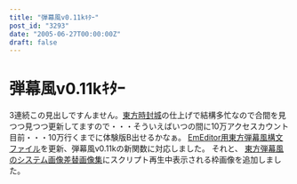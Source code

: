 ```yaml
---
title: "弾幕風v0.11kｷﾀｰ"
post_id: "3293"
date: "2005-06-27T00:00:00Z"
draft: false
---
```


# 弾幕風v0.11kｷﾀｰ

3連続この見出しですんません。[東方時封城](/!/thA/)の仕上げで結構多忙なので合間を見つつ見つつ更新してますので・・・そういえばいつの間に10万アクセスカウント目前・・・10万行くまでに体験版B出せるかなぁ。 [EmEditor用東方弾幕風構文ファイル](/emeditor-danmakufu)を更新、弾幕風v0.11kの新関数に対応しました。 それと、 [東方弾幕風のシステム画像差替画像集](/3286)にスクリプト再生中表示される枠画像を追加しました。
